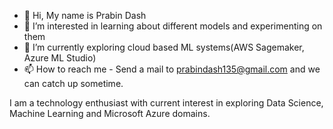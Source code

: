 - 👋 Hi, My name is Prabin Dash
- 👀 I’m interested in learning about different models and experimenting on them
- 🌱 I’m currently exploring cloud based ML systems(AWS Sagemaker, Azure ML Studio)
- 📫 How to reach me - Send a mail to prabindash135@gmail.com and we can catch up sometime.

I am a technology enthusiast with current interest in exploring Data Science, Machine Learning and Microsoft Azure domains.
